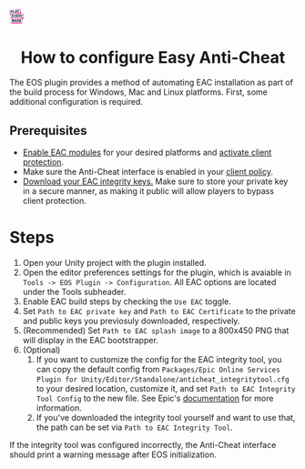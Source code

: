<a href="/readme.md"><img src="/docs/images/PlayEveryWareLogo.gif" alt="README.md" width="5%"/></a>

# <div align="center">How to configure Easy Anti-Cheat</div>

The EOS plugin provides a method of automating EAC installation as part of the build process for Windows, Mac and Linux platforms. First, some additional configuration is required.

## Prerequisites
* [Enable EAC modules](https://dev.epicgames.com/docs/game-services/anti-cheat/using-anti-cheat#set-up-update-and-revert-your-client-module) for your desired platforms and [activate client protection](https://dev.epicgames.com/docs/game-services/anti-cheat/using-anti-cheat#anti-cheat-service-configuration-in-developer-portal).
* Make sure the Anti-Cheat interface is enabled in your [client policy](https://dev.epicgames.com/docs/dev-portal/client-credentials#policies).
* [Download your EAC integrity keys.](https://dev.epicgames.com/docs/game-services/anti-cheat/using-anti-cheat#configure-your-integrity-tool) Make sure to store your private key in a secure manner, as making it public will allow players to bypass client protection.

# Steps
1) Open your Unity project with the plugin installed.
2) Open the editor preferences settings for the plugin, which is avaiable in `Tools -> EOS Plugin -> Configuration`. All EAC options are located under the Tools subheader.
3) Enable EAC build steps by checking the `Use EAC` toggle.
4) Set `Path to EAC private key` and `Path to EAC Certificate` to the private and public keys you previosuly downloaded, respectively.
5) (Recommended) Set `Path to EAC splash image` to a 800x450 PNG that will display in the EAC bootstrapper.
6) (Optional)
    1) If you want to customize the config for the EAC integrity tool, you can copy the default config from 
    `Packages/Epic Online Services Plugin for Unity/Editor/Standalone/anticheat_integritytool.cfg` to your desired location, customize it, and set `Path to EAC Integrity Tool Config` to the new file. See Epic's [documentation](https://dev.epicgames.com/docs/game-services/anti-cheat/using-anti-cheat#configure-your-integrity-tool) for more information.
    2) If you've downloaded the integrity tool yourself and want to use that, the path can be set via `Path to EAC Integrity Tool`.

If the integrity tool was configured incorrectly, the Anti-Cheat interface should print a warning message after EOS initialization.